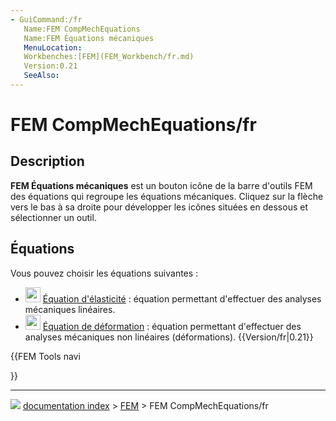 ```yaml
---
- GuiCommand:/fr
   Name:FEM CompMechEquations
   Name:FEM Équations mécaniques
   MenuLocation:
   Workbenches:[FEM](FEM_Workbench/fr.md)
   Version:0.21
   SeeAlso:
---
```


# FEM CompMechEquations/fr

## Description

**FEM Équations mécaniques** est un bouton icône de la barre d\'outils FEM des équations qui regroupe les équations mécaniques. Cliquez sur la flèche vers le bas à sa droite pour développer les icônes situées en dessous et sélectionner un outil.



## Équations

Vous pouvez choisir les équations suivantes :

-   <img alt="" src=images/FEM_EquationElasticity.svg  style="width:24px;"> [Équation d\'élasticité](FEM_EquationElasticity/fr.md) : équation permettant d\'effectuer des analyses mécaniques linéaires.
-   <img alt="" src=images/FEM_EquationDeformation.svg  style="width:24px;"> [Équation de déformation](FEM_EquationDeformation/fr.md) : équation permettant d\'effectuer des analyses mécaniques non linéaires (déformations). {{Version/fr|0.21}}





{{FEM Tools navi

}}



---
![](images/Button_right.svg) [documentation index](../README.md) > [FEM](Category_FEM.md) > FEM CompMechEquations/fr
